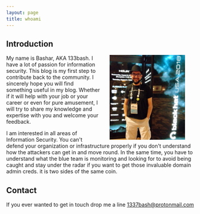 ```yaml
---
layout: page
title: whoami
---
```

## Introduction

<img src="assets\images\Bashar.jpg" alt="1337bash Photo" title="1337bash Photo" hspace="25" width="40%" align="right"/> My name is Bashar, AKA 133bash. I have a lot of passion for information security. This blog is my first step to contribute back to the community. I sincerely hope you will find something useful in my blog. Whether if it will help with your job or your career or even for pure amusement, I will try to share my knowledge and expertise with you and welcome your feedback.

I am interested in all areas of Information Security. You can't defend your organization or infrastructure properly if you don't understand how the attackers can get in and move round. In the same time, you have to understand what the blue team is monitoring and looking for to avoid being caught and stay under the radar if you want to get those invaluable domain admin creds. it is two sides of the same coin.

## Contact

If you ever wanted to get in touch drop me a line 
[1337bash@protonmail.com](mailto:1337bash@protonmail.com)
